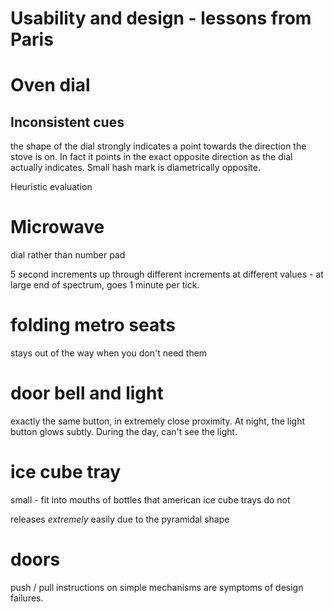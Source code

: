 # Usability and design - lessons from Paris

# Oven dial

## Inconsistent cues
the shape of the dial strongly indicates a point towards the direction the stove is on.  In fact it points in the exact opposite direction as the dial actually indicates.  Small hash mark is diametrically opposite.  

Heuristic evaluation

# Microwave
dial rather than number pad

5 second increments up through 
different increments at different values - at large end of spectrum, goes 1 minute per tick.

# folding metro seats
stays out of the way when you don't need them


# door bell and light
exactly the same button, in extremely close proximity.  At night, the light button glows subtly.  During the day, can't see the light.

# ice cube tray
small - fit into mouths of bottles that american ice cube trays do not

releases *extremely* easily due to the pyramidal shape


# doors
push / pull
instructions on simple mechanisms are symptoms of design failures.  
